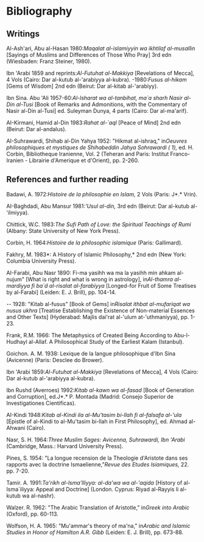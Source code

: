 Bibliography
============

Writings
--------

Al-Ash'ari, Abu al-Hasan 1980:*Maqalat al-islamiyyin wa ikhtilaf
al-musallin* [Sayings of Muslims and Differences of Those Who Pray] 3rd
edn (Wiesbaden: Franz Steiner, 1980).

Ibn 'Arabi 1859 and reprints:*Al-Futuhat al-Makkiya* [Revelations of
Mecca], 4 Vols (Cairo: Dar al-kutub al-'arabiyya al-kubra). -1980:*Fusus
al-hikam* [Gems of Wisdom] 2nd edn (Beirut: Dar al-kitab al-'arabiyy).

Ibn Sina. Abu 'Ali 1957-60:*Al-lsharat wa al-tanbihat, ma\`a sharh Nasir
al-Din al-Tusi* [Book of Remarks and Admonitions, with the Commentary of
Nasir al-Din al-Tusi] ed. Suleyman Dunya, 4 parts (Cairo: Dar
al-ma'arif).

AI-Kirmani, Hamid al-Din 1983:*Rahat al-\`aql* [Peace of Mind] 2nd edn
(Beirut: Dar al-andalus).

AI-Suhrawardi, Shihab al-Din Yahya 1952: "Hikmat al-ishraq," in*Oeuvres
philosophiques et mystiques de Shihabeddin Jahya Sohrawardi ( 1),* ed.
H. Corbin, Bibliotheque Iranienne, Vol. 2 (Teheran and Paris: Institut
Franco-Iranien - Librairie d'Amerique et d'Orient), pp. 2-260.

References and further reading
------------------------------

Badawi, A. 1972:*Histoire de la philosophie en Islam,* 2 Vols (Paris:
J*.* Vrin).

AI-Baghdadi, Abu Mansur 1981:*'Usul al-din,* 3rd edn (Beirut: Dar
al-kutub al-'ilmiyya).

Chittick, W.C. 1983:*The* *Sufi Path of Love: the Spiritual Teachings of
Rumi* (Albany: State University of New York Press).

Corbin, H. 1964:*Histoire de la philosophic islamique* (Paris:
Gallimard).

Fakhry, M. 1983*: A History of Islamic Philosophy,* 2nd edn (New York:
Columbia University Press).

AI-Farabi, Abu Nasr 1890: Fi-ma yasihh wa ma la yasihh min ahkam
al-nujum" [What is right and what is wrong in astrology], in*Al-thamra
al-mardiyya fi ba\`d al-risalat al-farabiyya* [Longed-for Fruit of Some
Treatises by al-Farabi] (Leiden: E. J. Brill), pp. 104-14.

-- 1928: "Kitab al-fusus" [Book of Gems] in*Risalat ithbat al-mufariqat
wa nusus ukhra* [Treatise Establishing the Existence of Non-material
Essences and Other Texts] (Hyderabad: Majlis dai'rat al-'ulum
at-'uthmaniyya), pp. 1-23.

Frank, R.M. 1966: The Metaphysics of Created Being According to
Abu-l-Hudhayl al-Allaf. A Philosophical Study of the Earliest Kalam
(Istanbul).

Goichon. A. M. 1938: Lexique de la langue philosophique d'Ibn Sina
(Avicenne) (Paris: Desclee do Brower).

Ibn 'Arabi 1859:*Al-Futuhat al-Makkiya* [Revelations of Mecca], 4 Vols
(Cairo: Dar al-kutub al-'arabiyya al-kubra).

Ibn Rushd (Averroes) 1992:*Kitab al-kawn wa al-fasad* [Book of
Generation and Corruption], ed.J*.* P. Montada (Madrid: Consejo Superior
de Investigationes Cientificas).

AI-Kindi 1948:*Kitab al-Kindi ila al-Mu'tasim bi-llah fi al-falsafa
al-'ula* [Epistle of al-Kindi to al-Mu'tasim bi-llah in First
Philosophy], ed. Ahmad al-Ahwani (Cairo).

Nasr, S. H. 1964:*Three Muslim Sages: Avicenna, Suhrawardi, Ibn 'Arabi*
(Cambridge, Mass.: Harvard University Press).

Pines, S. 1954: "La longue recension de la Theologie d'Aristote dans ses
rapports avec la doctrine Ismaelienne,"*Revue* *des Etudes lsiamiques,*
22. pp. 7-20.

Tamir. A. 1991:*Ta'rikh al-lsma'lliyya: al-da'wa wa al-'aqida* [History
of al-Isma\`iliyya: Appeal and Doctrine] (London. Cyprus: Riyad
al-Rayyis li al-kutub wa al-nashr).

Walzer. R. 1962: "The Arabic Translation of Aristotle," in*Greek into
Arabic* (Oxford), pp. 60-113.

Wolfson, H. A. 1965: "Mu'ammar's theory of ma'na," in*Arabic and Islamic
Studies in Honor of Hamilton A.R. Gibb* (Leiden: E. J. Brill), pp.
673-88.


